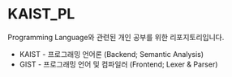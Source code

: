 # KAIST_PL

Programming Language와 관련된 개인 공부를 위한 리포지토리입니다.
* KAIST - 프로그래밍 언어론 (Backend; Semantic Analysis)
* GIST - 프로그래밍 언어 및 컴파일러 (Frontend; Lexer & Parser)